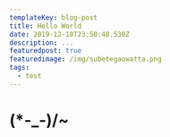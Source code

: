 ```yaml
---
templateKey: blog-post
title: Hello World
date: 2019-12-10T23:50:48.530Z
description: ...
featuredpost: true
featuredimage: /img/subetegaowatta.png
tags:
  - test
---
```

# (*-_-)/~
